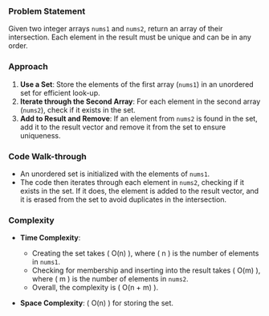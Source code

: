 ### Problem Statement
Given two integer arrays `nums1` and `nums2`, return an array of their intersection. Each element in the result must be unique and can be in any order.

### Approach
1. **Use a Set**: Store the elements of the first array (`nums1`) in an unordered set for efficient look-up.
2. **Iterate through the Second Array**: For each element in the second array (`nums2`), check if it exists in the set.
3. **Add to Result and Remove**: If an element from `nums2` is found in the set, add it to the result vector and remove it from the set to ensure uniqueness.

### Code Walk-through
- An unordered set is initialized with the elements of `nums1`.
- The code then iterates through each element in `nums2`, checking if it exists in the set. If it does, the element is added to the result vector, and it is erased from the set to avoid duplicates in the intersection.

### Complexity
- **Time Complexity**: 
  - Creating the set takes \( O(n) \), where \( n \) is the number of elements in `nums1`.
  - Checking for membership and inserting into the result takes \( O(m) \), where \( m \) is the number of elements in `nums2`.
  - Overall, the complexity is \( O(n + m) \).

- **Space Complexity**: \( O(n) \) for storing the set.

